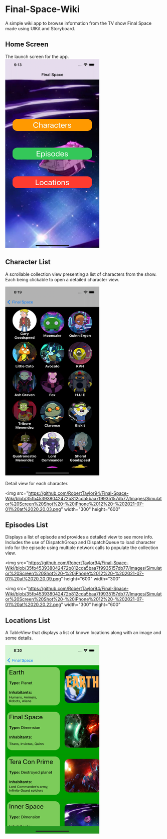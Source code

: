 # Final-Space-Wiki

A simple wiki app to browse information from the TV show Final Space made using UIKit and Storyboard.

## Home Screen
The launch screen for the app.
<img src="https://github.com/RobertTaylor94/Final-Space-Wiki/blob/2d7dbae5301a40525a6cec29396edc24f1777bcc/Images/Simulator%20Screen%20Shot%20-%20iPhone%2012%20-%202021-06-16%20at%2021.13.17.png" width="300" height="600">

## Character List
A scrollable collection view presenting a list of characters from the show. Each being clickable to open a detailed character view.

<img src="https://github.com/RobertTaylor94/Final-Space-Wiki/blob/35fb453938042472b812cda5baa7f9935157db77/Images/Simulator%20Screen%20Shot%20-%20iPhone%2012%20-%202021-07-01%20at%2020.19.58.png" width="300" height="600">

Detail view for each character.

<img src="https://github.com/RobertTaylor94/Final-Space-Wiki/blob/35fb453938042472b812cda5baa7f9935157db77/Images/Simulator%20Screen%20Shot%20-%20iPhone%2012%20-%202021-07-01%20at%2020.20.03.png" width="300" height="600"

## Episodes List
Displays a list of episode and provides a detailed view to see more info. Includes the use of DispatchGroup and DispatchQueue to load character info for the episode using multiple network calls to populate the collection view. 
     
<img src="https://github.com/RobertTaylor94/Final-Space-Wiki/blob/35fb453938042472b812cda5baa7f9935157db77/Images/Simulator%20Screen%20Shot%20-%20iPhone%2012%20-%202021-07-01%20at%2020.20.09.png" height="600" width="300"

<img src="https://github.com/RobertTaylor94/Final-Space-Wiki/blob/35fb453938042472b812cda5baa7f9935157db77/Images/Simulator%20Screen%20Shot%20-%20iPhone%2012%20-%202021-07-01%20at%2020.20.22.png" width="300" height="600"

## Locations List
A TableView that displays a list of known locations along with an image and some details.

<img src="https://github.com/RobertTaylor94/Final-Space-Wiki/blob/35fb453938042472b812cda5baa7f9935157db77/Images/Simulator%20Screen%20Shot%20-%20iPhone%2012%20-%202021-07-01%20at%2020.20.28.png" width="300" height="600">

